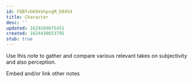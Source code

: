 ```yaml
---
id: FQBfvb69VahpvgM_b945d
title: Character
desc: ''
updated: 1629269875451
created: 1624430653795
stub: true
---
```



Use this note to gather and compare various relevant takes on subjectivity and also perception.

Embed and/or link other notes

